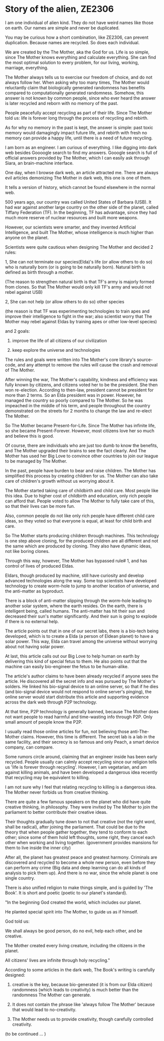 # Story of the alien, ZE2306

I am one individual of alien kind. They do not have weird names like those on earth. Our names are simple and never be duplicated.

You may be curious how a short combination, like ZE2306, can prevent duplication. Because names are recycled. So does each individual.

We are created by the The Mother, aka the God for us. Life is so simple, since The Mother knows everything and calculate everything. She can find the most optimal solution to every problem, for our living, working, marriage, everything.

The Mother always tells us to exercise our freedom of choice, and do not always follow her. When asking why too many times, The Mother would reluctantly claim that biologically generated randomness has benefits compared to computationally generated randomness. Somehow, this answer is not known by common people, since who ever heard the answer is later recycled and reborn with no memory of the past.

People peacefully accept recycling as part of their life. Since The Mother told us: life is forever long through the process of recycling and rebirth.

As for why no memory in the past is kept, the answer is simple: past toxic memory would damagingly impact future life, and rebirth with fresh no memory can provide a happy life, until there is a need of future recycling.

I am born as an engineer. I am curious of everything. I like digging into dark web besides Goooogle search to find my answers. Gooogle search is full of official answers provided by The Mother, which I can easily ask through Siara, an brain-machine interface.

One day, when I browse dark web, an article attracted me. There are always evil articles demonizing The Mother in dark web, this one is one of them.

It tells a version of history, which cannot be found elsewhere in the normal web.

500 years ago, our country was called United States of Barbara (USB). It had war against another large country on the other side of the planet, called Tiffany Federation (TF). In the beginning, TF has advantage, since they had much more reserve of nuclear resources and built more weapons. 

However, our scientists were smarter, and they invented Artificial Intelligence, and built The Mother, whose intelligence is much higher than anyone on the planet.

Scientists were quite cautious when designing The Mother and decided 2 rules:

1, She can not terminate our species(Elda)'s life (or allow others to do so) who is naturally born (or is going to be naturally born). Natural birth is defined as birth through a mother.

(The reason to strengthen natural birth is that TF's army is majorly formed from clones. So that The Mother would only kill TF's army and would not rebel against USB)

2, She can not help (or allow others to do so) other species

(the reason is that TF was experimenting technologies to train apes and improve their intelligence to fight in the war; also scientist worry that The Mother may rebel against Eldas by training apes or other low-level species)

and 2 goals:

1. improve the life of all citizens of our civilization

2. keep explore the universe and technologies

The rules and goals were written into The Mother's core library's source-code, and any attempt to remove the rules will cause the crash and removal of The Mother.

After winning the war, The Mother's capability, kindness and efficiency was fully known by citizens, and citizens voted her to be the president. She then won re-election. According to then-law, president cannot be president for more than 2 terms. So an Elda president was in power. However, he managed the country so poorly compared to The Mother. So he was impeached in the middle of his term, and people throughout the country demonstrated on the streets for 2 months to change the law and re-elect The Mother.

So The Mother became Present-for-Life. Since The Mother has infinite life, so she became Present-Forever. However, most citizens love her so much and believe this is good.

Of course, there are individuals who are just too dumb to know the benefits, and The Mother upgraded their brains to see the fact clearly. And The Mother has used her Big Love to convince other countries to join our league to be managed by The Mother.

In the past, people have burden to bear and raise children. The Mother has simplified this process by creating children for us. The Mother can also take care of children's growth without us worrying about it.

The Mother started taking care of childbirth and child care. Most people like this idea. Due to higher cost of childbirth and education, only rich people can afford that. People voted to allow The Mother to fully take care of this, so that their lives can be more fun.

Also, common people do not like only rich people have different child care ideas, so they voted so that everyone is equal, at least for child birth and care.

So The Mother starts producing children through machines. This technology is one step above cloning, for the produced children are all different and not the same which are produced by cloning. They also have dynamic ideas, not like boring clones.

Through this way, however, The Mother has bypassed rule# 1, and has control of lives of produced Eldas.

Eldars, though produced by machine, still have curiosity and develop advanced technologies along the way. Some top scientists have developed technology to create worm-hole to jump to another location of universe, and the anti-matter as byproduct.

There is a block of anti-matter slipping through the worm-hole leading to another solar system, where the earth resides. On the earth, there is intelligent being, called humans. The anti-matter has hit their sun and decreased their sun's matter significantly. And their sun is going to explode if there is no external help.

The article points out that in one of our secret labs, there is a bio-tech being developed, which is to create a Elda (a person of Eldean planet) to have a solar power. This way, Elda can travel among the universe without worrying about not having solar power.

At last, this article calls out our Big Love to help human on earth by delivering this kind of special fetus to them. He also points out that the machine can easily bio-engineer the fetus to be human-alike.

The article's author claims to have been already recycled if anyone sees the article. He discovered all the secret info and was pursued by The Mother's solders. He linked his bio-signal device to an online server, so that if he dies (and bio-signal device would not respond to online server's pinging), the online server would start distribute this article and supporting evidence across the dark web through P2P technology.

At that time, P2P technology is generally banned, because The Mother does not want people to read harmful and time-wasting info through P2P. Only small amount of people know the P2P.

I usually read those online articles for fun, not believing those anti-The-Mother claims. However, this time is different. The secret lab is a lab in the same facility, and their secrecy is so famous and only Peach, a smart device company, can compare.

Some rumors circle around, claiming that an engineer inside has been early recycled. People usually can calmly accept recycling since our religion tells us 'life is forever through recycling'. However, I am vegetarian, and am against killing animals, and have been developed a dangerous idea recently that recycling may be equivalent to killing.

I am not sure why I feel that relating recycling to killing is a dangerous idea. The Mother never forbids us from creative thinking.

There are quite a few famous speakers on the planet who did have quite creative thinking, in philosophy. They were invited by The Mother to join the parliament to better contribute their creative ideas.

Their thoughts gradually tune down to not that creative (not the right word, shall be radical), after joining the parliament. That could be due to the theory that when people gather together, they tend to conform to each other; since some of them hold left thoughts, some right, they cancel each other when working and living together. (government provides mansions for them to live inside the inner city)

After all, the planet has greatest peace and greatest harmony. Criminals are discovered and recycled to become a whole new person, even before they can perform any crime (Big data and deep learning can do all kinds of analysis to pick them up). And there is no war, since the whole planet is one single country.

There is also unified religion to make things simple, and is guided by 'The Book'. It is short and poetic (poetic to our planet's standard).



"In the beginning God created the world, which includes our planet.

He planted special spirit into The Mother, to guide us as if himself.

God told us:

We shall always be good person, do no evil, help each other, and be creative.

The Mother created every living creature, including the citizens in the planet.

All citizens' lives are infinite through holy recycling."



According to some articles in the dark web, The Book's writing is carefully designed:

1. creative is the key, because bio-generated (it is from our Elda citizen) randomness (which leads to creativity) is much better than the randomness The Mother can generate.

2. It does not contain the phrase like 'always follow The Mother' because that would lead to no-creativity.

3. The Mother needs us to provide creativity, though carefully controlled creativity.

(to be continued ... )

